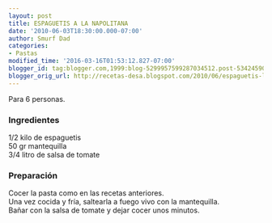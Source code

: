 ```yaml
---
layout: post
title: ESPAGUETIS A LA NAPOLITANA
date: '2010-06-03T18:30:00.000-07:00'
author: Smurf Dad
categories:
- Pastas
modified_time: '2016-03-16T01:53:12.827-07:00'
blogger_id: tag:blogger.com,1999:blog-5299957599287034512.post-5342459068290111528
blogger_orig_url: http://recetas-desa.blogspot.com/2010/06/espaguetis-la-napolitana.html
---
```


Para 6 personas.<br><h3>Ingredientes</h3><p>1/2 kilo de espaguetis<br/>50 gr mantequilla<br/>3/4 litro de salsa de tomate<br/></p><h3>Preparaci&oacute;n</h3><p>Cocer la pasta como en las recetas anteriores.<br/>Una vez cocida y fr&iacute;a, saltearla a fuego vivo con la mantequilla.<br/>Ba&ntilde;ar con la salsa de tomate y dejar cocer unos minutos.<br/></p>